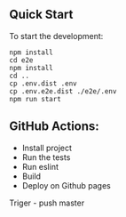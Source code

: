 ## Quick Start

To start the development:

```
npm install
cd e2e
npm install
cd ..
cp .env.dist .env
cp .env.e2e.dist ./e2e/.env
npm run start
```

## GitHub Actions:

- Install project
- Run the tests
- Run eslint
- Build
- Deploy on Github pages

Triger - push master
